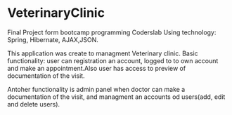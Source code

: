 # VeterinaryClinic
Final Project form bootcamp programming Coderslab
Using technology: Spring, Hibernate, AJAX,JSON.

This application was create to managment Veterinary clinic. Basic functionality: user can registration an account, logged to to own account and make an appointment.Also user has access to preview of documentation of the visit.

Antoher functionality is admin panel when doctor can make a documentation of the visit, and managment an accounts od users(add, edit and delete users).
